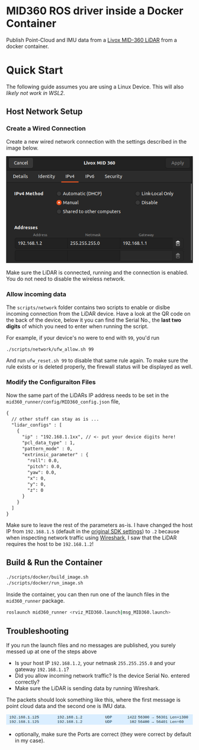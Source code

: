 # MID360 ROS driver inside a Docker Container

Publish Point-Cloud and IMU data from a [Livox MID-360 LiDAR](https://www.livoxtech.com/mid-360) from a docker container.

# Quick Start

The following guide assumes you are using a Linux Device. This will also *likely not work in WSL2*.

## Host Network Setup

### Create a Wired Connection

Create a new wired network connection with the settings described in the image below.

![IP: `192.168.1.2``, Gateway: `192.168.1.1`](assets/connection_settings.png)

Make sure the LiDAR is connected, running and the connection is enabled. You do not need to disable the wireless network.

### Allow incoming data

The `scripts/network` folder contains two scripts to enable or dislbe incoming connection from the LiDAR device.
Have a look at the QR code on the back of the device, below it you can find the Serial No., the **last two digits** of which you need to enter when running the script.

For example, if your device's no were to end with `99`, you'd run

```bash
./scripts/network/ufw_allow.sh 99
```

And run `ufw_reset.sh 99` to disable that same rule again. To make sure the rule exists or is deleted properly, the firewall status will be displayed as well.

### Modify the Configuraiton Files

Now the same part of the LiDARs IP address needs to be set in the `mid360_runner/config/MID360_config.json` file,

```
{
  // other stuff can stay as is ...
  "lidar_configs" : [
    {
      "ip" : "192.168.1.1xx", // <- put your device digits here!
      "pcl_data_type" : 1,
      "pattern_mode" : 0,
      "extrinsic_parameter" : {
        "roll": 0.0,
        "pitch": 0.0,
        "yaw": 0.0,
        "x": 0,
        "y": 0,
        "z": 0
      }
    }
  ]
}
```

Make sure to leave the rest of the parameters as-is.
I have changed the host IP from `192.168.1.5` (default in the [original SDK settings](https://github.com/Livox-SDK/livox_ros_driver2/blob/master/config/MID360_config.json#L14)) to `.2` because when inspecting network traffic using [Wireshark](https://www.wireshark.org/), I saw that the LiDAR requires the host to be `192.168.1.2`!

## Build & Run the Container

```bash
./scripts/docker/build_image.sh
./scripts/docker/run_image.sh
```

Inside the container, you can then run one of the launch files in the `mid360_runner` package.

```bash
roslaunch mid360_runner <rviz_MID360.launch|msg_MID360.launch>
```

## Troubleshooting

If you run the launch files and no messages are published, you surely messed up at one of the steps above

- Is your host IP `192.168.1.2`, your netmask `255.255.255.0` and your gateway `192.168.1.1`?
- Did you allow incoming network traffic? Is the device Serial No. entered correctly?
- Make sure the LiDAR is sending data by running Wireshark.

The packets should look something like this, where the first message is point cloud data and the second one is IMU data.

![MID360 packets in Wireshark](assets/wireshark.png)

- optionally, make sure the Ports are correct (they were correct by default in my case).